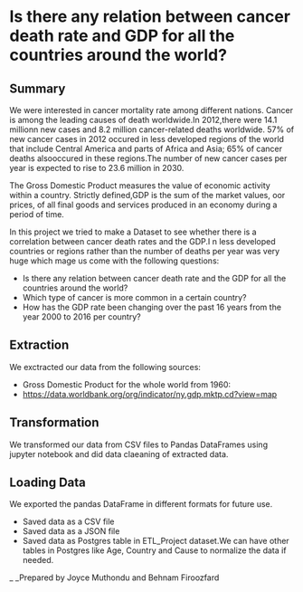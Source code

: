 # Is there any relation between cancer death rate and GDP for all the countries around the world?

## Summary
We were interested in cancer mortality rate among different nations. Cancer is among the leading causes of death worldwide.In 2012,there were 14.1 millionn new cases and 8.2 million cancer-related deaths worldwide. 57% of new cancer cases in 2012 occured in less developed regions of the world that include Central America and parts of Africa and Asia; 65% of cancer deaths alsooccured in these regions.The number of new cancer cases per year is expected to rise to 23.6 million in 2030. 

The Gross Domestic Product measures the value of economic activity within a country.
Strictly defined,GDP is the sum of the market values, oor prices, of all final goods and services produced in an economy during a period of time.

In this project we tried to make a Dataset to see whether there is a correlation between cancer death rates and the GDP.I n less developed countries or regions rather than the number of deaths per year was very huge which mage us come with the following questions:

  - Is there any relation between cancer death rate and the GDP for all the countries around the world?
  - Which type of cancer is more common in a certain country?
  - How has the GDP rate been changing over the past 16 years from the year 2000 to 2016 per country?
  
## Extraction
 We exctracted our data from the following sources:
 
   - Gross Domestic Product for the whole world from 1960:
   - https://data.worldbank.org/org/indicator/ny.gdp.mktp.cd?view=map
   
## Transformation
We transformed our data from CSV files to Pandas DataFrames using jupyter notebook and did data claeaning of extracted data.

## Loading Data
We exported the pandas DataFrame in different formats for future use.
   
   - Saved data as a CSV file 
   - Saved data as a JSON file
   - Saved data as Postgres table in ETL_Project dataset.We can have other tables in Postgres like Age, Country and Cause to normalize the data if needed.

_ _Prepared by Joyce Muthondu and Behnam Firoozfard  
